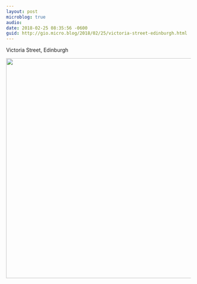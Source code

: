 ```yaml
---
layout: post
microblog: true
audio: 
date: 2018-02-25 08:35:56 -0600
guid: http://gio.micro.blog/2018/02/25/victoria-street-edinburgh.html
---
```

Victoria Street, Edinburgh 

<img src="http://microblog.stevegio.net/uploads/2018/337577078d.jpg" width="600" height="600" />
